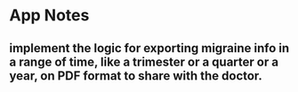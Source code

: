 #  App Notes

## implement the logic for exporting migraine info in a range of time, like a trimester or a quarter or a year, on PDF format to share with the doctor.


